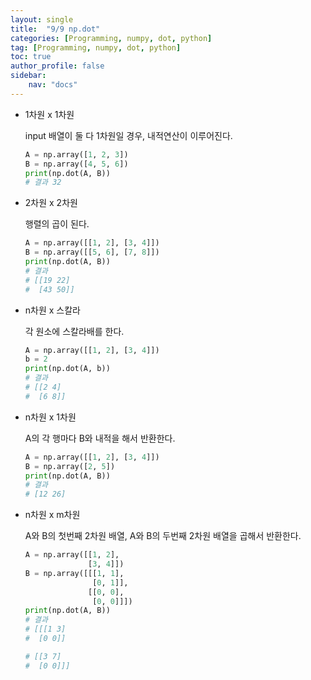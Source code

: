 ```yaml
---
layout: single
title:  "9/9 np.dot"
categories: [Programming, numpy, dot, python]
tag: [Programming, numpy, dot, python]
toc: true
author_profile: false
sidebar:
    nav: "docs"
---
```


* 1차원 x 1차원

  input 배열이 둘 다 1차원일 경우, 내적연산이 이루어진다.

  ```python
  A = np.array([1, 2, 3])
  B = np.array([4, 5, 6])
  print(np.dot(A, B)) 
  # 결과 32
  ```

* 2차원 x 2차원

  행렬의 곱이 된다.

  ```python
  A = np.array([[1, 2], [3, 4]])
  B = np.array([[5, 6], [7, 8]])
  print(np.dot(A, B))
  # 결과
  # [[19 22]
  #  [43 50]]
  ```

* n차원 x 스칼라

  각 원소에 스칼라배를 한다.

  ```python
  A = np.array([[1, 2], [3, 4]])
  b = 2
  print(np.dot(A, b))
  # 결과
  # [[2 4]
  #  [6 8]]
  ```

* n차원 x  1차원

  A의 각 행마다 B와 내적을 해서 반환한다.

  ```python
  A = np.array([[1, 2], [3, 4]])
  B = np.array([2, 5])
  print(np.dot(A, B))
  # 결과
  # [12 26]
  ```

* n차원 x m차원

  A와 B의 첫번째 2차원 배열, A와 B의 두번째 2차원 배열을 곱해서 반환한다.

  ```python
  A = np.array([[1, 2], 
                [3, 4]])
  B = np.array([[[1, 1], 
                 [0, 1]], 
                [[0, 0], 
                 [0, 0]]])
  print(np.dot(A, B))
  # 결과
  # [[[1 3]
  #  [0 0]]
  
  # [[3 7]
  #  [0 0]]]
  ```

  